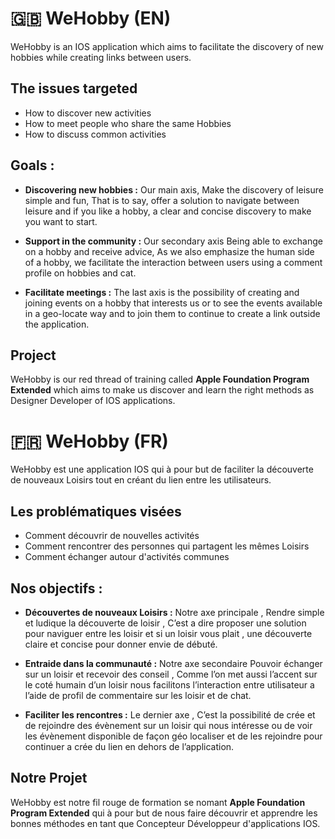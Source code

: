 
# 🇬🇧 WeHobby (EN)

WeHobby is an IOS application which aims to facilitate the discovery of new hobbies while creating links between users.

## The issues targeted

- How to discover new activities
- How to meet people who share the same Hobbies
- How to discuss common activities

## Goals :

- **Discovering new hobbies :**
Our main axis, Make the discovery of leisure simple and fun, That is to say, offer a solution to navigate between leisure and if you like a hobby, a clear and concise discovery to make you want to start.

- **Support in the community :**
Our secondary axis Being able to exchange on a hobby and receive advice, As we also emphasize the human side of a hobby, we facilitate the interaction between users using a comment profile on hobbies and cat.

- **Facilitate meetings :**
The last axis is the possibility of creating and joining events on a hobby that interests us or to see the events available in a geo-locate way and to join them to continue to create a link outside the application.

## Project
WeHobby is our red thread of training called **Apple Foundation Program Extended** which aims to make us discover and learn the right methods as Designer Developer of IOS applications.

# 🇫🇷 WeHobby (FR)

WeHobby est une application IOS qui à pour but de faciliter la découverte de nouveaux Loisirs tout en créant du lien entre les utilisateurs.

## Les problématiques visées

- Comment découvrir de nouvelles activités
- Comment rencontrer des personnes qui partagent les mêmes Loisirs
- Comment échanger autour d'activités communes

## Nos objectifs :

- **Découvertes de nouveaux Loisirs :**
Notre axe principale , Rendre simple et ludique la découverte de loisir , C’est a dire proposer une solution pour naviguer entre les loisir et si un loisir vous plait , une découverte claire et concise pour donner envie de débuté.

- **Entraide dans la communauté :**
Notre axe secondaire Pouvoir échanger sur un loisir et recevoir des conseil , Comme l’on met aussi l’accent sur le coté humain d’un loisir nous facilitons l’interaction entre utilisateur a l’aide de profil de commentaire sur les loisir et de chat.

- **Faciliter les rencontres :**
Le dernier axe , C’est la possibilité de crée et de rejoindre des évènement  sur un loisir qui nous intéresse ou de voir les évènement disponible de façon géo localiser et de les rejoindre pour continuer a crée du lien en dehors de l’application.

## Notre Projet
WeHobby est notre fil rouge de formation se nomant **Apple Foundation Program Extended** qui à pour but de nous faire découvrir et apprendre les bonnes méthodes en tant que Concepteur Développeur d'applications IOS.
